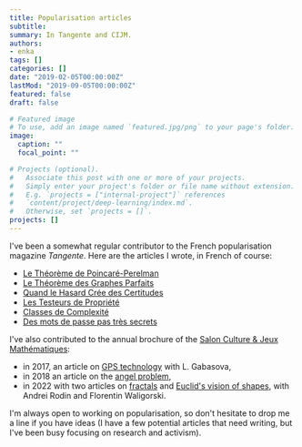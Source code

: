 ```yaml
---
title: Popularisation articles
subtitle:
summary: In Tangente and CIJM.
authors:
- enka
tags: []
categories: []
date: "2019-02-05T00:00:00Z"
lastMod: "2019-09-05T00:00:00Z"
featured: false
draft: false

# Featured image
# To use, add an image named `featured.jpg/png` to your page's folder. 
image:
  caption: ""
  focal_point: ""

# Projects (optional).
#   Associate this post with one or more of your projects.
#   Simply enter your project's folder or file name without extension.
#   E.g. `projects = ["internal-project"]` references 
#   `content/project/deep-learning/index.md`.
#   Otherwise, set `projects = []`.
projects: []
---
```

I've been a somewhat regular contributor to the French popularisation magazine *Tangente*. Here are the articles I wrote, in French of course:
- [Le Théorème de Poincaré-Perelman](/files/poincare_20perelman.pdf)
- [Le Théorème des Graphes Parfaits](/files/graphe_20parfait.pdf)
- [Quand le Hasard Crée des Certitudes](/files/hasard_20certitudes.pdf)
- [Les Testeurs de Propriété](/files/testeur_20propri_C3_A9t_C3_A9.pdf)
- [Classes de Complexité](/files/classes_20de_20complexite.pdf)
- [Des mots de passe pas très secrets](/files/p18_19_TG180.pdf)

I've also contributed to the annual brochure of the [Salon Culture & Jeux Mathématiques](http://www.cijm.org/): 
- in 2017,  an article on [GPS technology](/files/GPS-cijm.pdf) with L. Gabasova, 
- in 2018  an article on the [angel problem](/files/coursedemon.pdf),
- in 2022 with two articles on [fractals](/files/fractals.pdf) and [Euclid's vision of shapes](/files/euclid-cijm.pdf), with Andrei Rodin and Florentin Waligorski.  


I'm always open to working on popularisation, so don't hesitate to drop me a line if you have ideas (I have a few potential articles that need writing, but I've been busy focusing on research and activism).